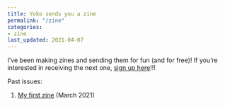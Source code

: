 ```yaml
---
title: Yoko sends you a zine
permalink: "/zine"
categories: 
- zine
last_updated: 2021-04-07
---
```


<p class="text-body-largest text-full-width">
	I’ve been making zines and sending them for fun (and for free)! If you’re interested in receiving the next one, <a class="fancy" href="https://forms.gle/tKNMTHXaWmUt2xvm8">sign up here</a>!!!
</p>

Past issues:
1. [My first zine](/zine-1) (March 2021)
